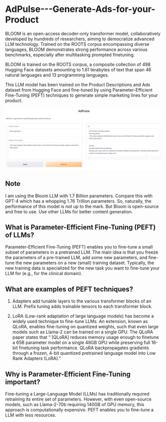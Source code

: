 # AdPulse---Generate-Ads-for-your-Product

BLOOM is an open-access decoder-only transformer model, collaboratively developed by hundreds of researchers, aiming to democratize advanced LLM technology. Trained on the ROOTS corpus encompassing diverse languages, BLOOM demonstrates strong performance across various benchmarks, especially after multitasking prompted finetuning.

BLOOM is trained on the ROOTS corpus, a composite collection of 498 Hugging Face datasets amounting to 1.61 terabytes of text that span 46 natural languages and 13 programming languages.

This LLM model has been trained on the Product Descriptions and Ads dataset from Hugging Face and fine-tuned by using Parameter-Efficient Fine-Tuning (PEFT) techniques to generate simple marketing lines for your product.

![Img](https://github.com/abhamidi-1234/AdPulse---Generate-Ads-for-your-Product/blob/main/Image.png)

## Note

I am using the Bloom LLM with 1.7 Billion parameters. Compare this with GPT-4 which has a whopping 1.76 Trillion parameters. So, naturally, the performance of this model is not up to the mark. But Bloom is open-source and free to use. Use other LLMs for better content generation. 

## What is Parameter-Efficient Fine-Tuning (PEFT) of LLMs?

Parameter-Efficient Fine-Tuning (PEFT) enables you to fine-tune a small subset of parameters in a pretrained LLM. The main idea is that you freeze the parameters of a pre-trained LLM, add some new parameters, and fine-tune the new parameters on a new (small) training dataset. Typically, the new training data is specialized for the new task you want to fine-tune your LLM for (e.g., for the clinical domain).

## What are examples of PEFT techniques?

1. Adapters add tunable layers to the various transformer blocks of an LLM. Prefix tuning adds trainable tensors to each transformer block.

2. LoRA (Low-rank adaptation of large language models) has become a widely used technique to fine-tune LLMs. An extension, known as QLoRA, enables fine-tuning on quantized weights, such that even large models such as Llama-2 can be trained on a single GPU. The QLoRA paper states that “ [QLoRA] reduces memory usage enough to finetune a 65B parameter model on a single 48GB GPU while preserving full 16-bit finetuning task performance. QLoRA backpropagates gradients through a frozen, 4-bit quantized pretrained language model into Low Rank Adapters (LoRA).”

## Why is Parameter-Efficient Fine-Tuning important?

Fine-tuning a Large-Language Model (LLMs) has traditionally required retraining its entire set of parameters. However, with even open-source models, such as Llama-2-70b requiring 140GB of GPU memory, this approach is computationally expensive. PEFT enables you to fine-tune a LLM with less resources.
